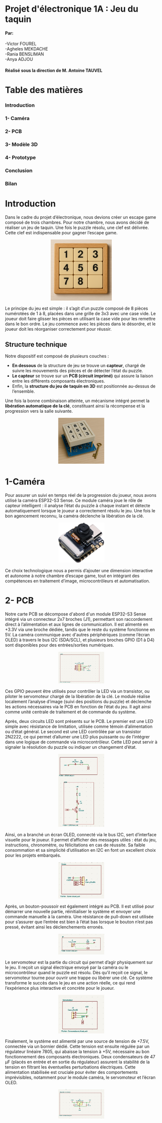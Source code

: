 # Projet d'électronique 1A : Jeu du taquin
#### Par:
-Victor FOUREL \
-Agheles MEKDACHE \
-Rania BENSLIMAN \
-Anya ADJOU
#### Réalisé sous la direction de M. Antoine TAUVEL
# Table des matières
###  Introduction 
### 1- Caméra 
### 2- PCB
### 3- Modèle 3D
### 4- Prototype
### Conclusion
### Bilan
# Introduction 
Dans le cadre du projet d’électronique, nous devions créer un escape game composé de trois chambres. Pour notre chambre, nous avons décidé de réaliser un jeu de taquin. Une fois le puzzle résolu, une clef est délivrée. Cette clef est indispensable pour gagner l’escape game.

<p style="text-align:center;">
  <img src="./taquin.png" alt="Jeu de taquin" style="width:40%;" />
</p>



Le principe du jeu est simple : il s’agit d’un puzzle composé de 8 pièces numérotées de 1 à 8, placées dans une grille de 3x3 avec une case vide. Le joueur doit faire glisser les pièces en utilisant la case vide pour les remettre dans le bon ordre. Le jeu commence avec les pièces dans le désordre, et le joueur doit les réorganiser correctement pour réussir.
## Structure technique

Notre dispositif est composé de plusieurs couches :

- **En dessous** de la structure de jeu se trouve un **capteur**, chargé de suivre les mouvements des pièces et de détecter l’état du puzzle.
- **Le capteur** se trouve sur  un **PCB (circuit imprimé)** qui assure la liaison entre les différents composants électroniques.
- Enfin, la **structure du jeu de taquin en 3D** est positionnée au-dessus de l’ensemble.

Une fois la bonne combinaison atteinte, un mécanisme intégré permet la **libération automatique de la clé**, constituant ainsi la récompense et la progression vers la salle suivante.
<p style="text-align:center;">
  <img src="./AI.png" alt="AI" style="width:30%;" />
</p>

# 1-Caméra 
Pour assurer un suivi en temps réel de la progression du joueur, nous avons utilisé la caméra ESP32-S3 Sense. Ce module caméra joue le rôle de capteur intelligent : il analyse l’état du puzzle à chaque instant et détecte automatiquement lorsque le joueur a correctement résolu le jeu. Une fois le bon agencement reconnu, la caméra déclenche la libération de la clé.
<p style="text-align:center;">
  <img src="./ESP32S3.jpg" alt="ESP32S3" style="width:30%;" />
</p>
Ce choix technologique nous a permis d’ajouter une dimension interactive et autonome à notre chambre d’escape game, tout en intégrant des compétences en traitement d’image, microcontrôleurs et automatisation.

# 2- PCB
Notre carte PCB se décompose d'abord d'un module ESP32-S3 Sense  intégré  via un connecteur 2x7 broches (J1), permettant son raccordement direct à l’alimentation et aux lignes de communication. Il est alimenté en +3.3V via une broche dédiée, tandis que le reste du système fonctionne en 5V. La caméra communique avec d'autres périphériques (comme l’écran OLED) à travers le bus I2C (SDA/SCL), et plusieurs broches GPIO (D1 à D4) sont disponibles pour des entrées/sorties numériques.
<p style="text-align:center;">
  <img src="./caméraKicad.png" alt="caméraKicad" style="width:30%;" />
</p>

Ces GPIO peuvent être utilisés pour contrôler la LED via un transistor, ou piloter le servomoteur chargé de la libération de la clé. Le module réalise localement l’analyse d’image (suivi des positions du puzzle) et déclenche les actions nécessaires via le PCB en fonction de l’état du jeu. Il agit ainsi comme unité centrale de traitement et de commande du système.
 
Après, deux circuits LED sont présents sur le PCB. Le premier est une LED simple avec résistance de limitation, utilisée comme témoin d’alimentation ou d’état général. Le second est une LED contrôlée par un transistor 2N2222, ce qui permet d’allumer une LED plus puissante ou de l’intégrer dans une logique de commande via microcontrôleur. Cette LED peut servir à signaler la résolution du puzzle ou indiquer un changement d’état.
<p style="text-align:center;">
  <img src="./Leds.png" alt="Leds" style="width:30%;" />
</p>
Ainsi, on a branché un écran OLED, connecté via le bus I2C, sert d’interface visuelle pour le joueur. Il permet d’afficher des messages utiles : état du jeu, instructions, chronomètre, ou félicitations en cas de réussite. Sa faible consommation et sa simplicité d’utilisation en I2C en font un excellent choix pour les projets embarqués.
<p style="text-align:center;">
  <img src="./Ecran.png" alt="Ecran" style="width:30%;" />
</p>
Après, un bouton-poussoir est également intégré au PCB. Il est utilisé pour démarrer une nouvelle partie, réinitialiser le système et envoyer une commande manuelle à la caméra. Une résistance de pull-down est utilisée pour s’assurer que l’entrée est bien à l’état bas lorsque le bouton n’est pas pressé, évitant ainsi les déclenchements erronés.
<p style="text-align:center;">
  <img src="./BP.png" alt="BP" style="width:30%;" />
</p>
Le servomoteur est la partie du circuit qui permet d’agir physiquement sur le jeu. Il reçoit un signal électrique envoyé par la caméra ou le microcontrôleur quand le puzzle est résolu. Dès qu’il reçoit ce signal, le servomoteur tourne pour ouvrir une trappe ou libérer une clé. Ce système transforme le succès dans le jeu en une action réelle, ce qui rend l’expérience plus interactive et concrète pour le joueur.
<p style="text-align:center;">
  <img src="./Servomoteurs.png" alt="Servomoteurs" style="width:30%;" />
</p>
Finalement, le système est alimenté par une source de tension de +7.5V, connectée via un bornier dédié. Cette tension est ensuite régulée par un régulateur linéaire 7805, qui abaisse la tension à +5V, nécessaire au bon fonctionnement des composants électroniques. Deux condensateurs de 47 µF (placés en entrée et en sortie du régulateur) assurent la stabilité de la tension en filtrant les éventuelles perturbations électriques. Cette alimentation stabilisée est cruciale pour éviter des comportements imprévisibles, notamment pour le module caméra, le servomoteur et l’écran OLED.
<p style="text-align:center;">
  <img src="./RG.png" alt="RG" style="width:30%;" />
</p>


